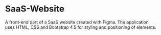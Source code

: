 # SaaS-Website


A front-end part of a SaaS website created with Figma. 
The application uses HTML, CSS and Bootstrap 4.5 for styling and positioning of elements.

